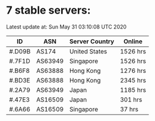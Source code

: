 # 7 stable servers:

Latest update at: Sun May 31 03:10:08 UTC 2020

| ID | ASN | Server Country | Online |
| -- | --- | -------------- | ------ |
| #.D09B | AS174 | United States | 1526 hrs |
| #.7F1D | AS63949 | Singapore | 1526 hrs |
| #.B6F8 | AS63888 | Hong Kong | 1276 hrs |
| #.BD3E | AS63888 | Hong Kong | 2345 hrs |
| #.2A79 | AS63949 | Japan | 1185 hrs |
| #.47E3 | AS16509 | Japan | 301 hrs |
| #.6A66 | AS16509 | Singapore | 37 hrs |

